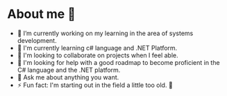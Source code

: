 # About me 👋


<!--**carloschiavi1986/carloschiavi1986** is a ✨ _special_ ✨ repository because its `README.md` (this file) appears on your GitHub profile.

Here are some ideas to get you started:-->

- 🔭 I’m currently working on my learning in the area of ​​systems development.
- 🌱 I'm currently learning c# language and .NET Platform.
- 👯 I'm looking to collaborate on projects when I feel able.
- 🤔 I'm looking for help with a good roadmap to become proficient in the C# language and the .NET platform.
- 💬 Ask me about anything you want. <!-- - 📫 How to reach me: ... - 😄 Pronouns: ...-->
- ⚡ Fun fact: I'm starting out in the field a little too old. 🤣

